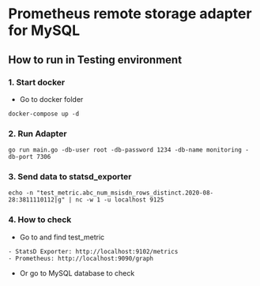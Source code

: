 # Prometheus remote storage adapter for MySQL

## How to run in Testing environment

### 1. Start docker

- Go to docker folder

```
docker-compose up -d
```

### 2. Run Adapter

```
go run main.go -db-user root -db-password 1234 -db-name monitoring -db-port 7306
```

### 3. Send data to statsd_exporter

```
echo -n "test_metric.abc_num_msisdn_rows_distinct.2020-08-28:3811110112|g" | nc -w 1 -u localhost 9125
```

### 4. How to check

- Go to and find test_metric
```
- StatsD Exporter: http://localhost:9102/metrics
- Prometheus: http://localhost:9090/graph
```

- Or go to MySQL database to check